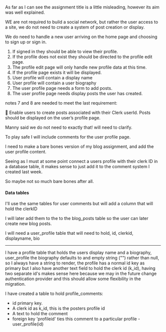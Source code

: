 As far as I can see the assignment title is a little misleading, however its aim was well explained.

WE are not required to build a social network, but rather the user access to a site, we do not need to create a system of post creation or display.

We do need to handle a new user arriving on the home page and choosing to sign up or sign in.

1. If signed in they should be able to view their profile.
2. If the profile does not exist they should be directed to the profile edit page.
3. The profile edit page will only handle new profile data at this time.
4. If the profile page exists it will be displayed.
5. User profile will contain a display name
6. User profile will contain a user biography
7. The user profile page needs a form to add posts.
8. The user profile page needs display posts the user has created.

notes 7 and 8 are needed to meet the last requirement:

🎯 Enable users to create posts associated with their Clerk userId. Posts should be displayed on the user’s profile page.

Manny said we do not need to exactly that! will need to clarify.

To play safe I will include comments for the user profile page.

I need to make a bare bones version of my blog assignment, and add the user profile content.

Seeing as I must at some point connect a users profile with their clerk ID in a database table, it makes sense to just add it to the comment system I created last week.

So maybe not so much bare bones after all.

#### Data tables

I'll use the same tables for user comments but will add a column that will hold the clerkID

I will later add them to the to the blog_posts table so the user can later create new blog posts.

I will need a user_profile table that will need to hold, id, clerkid, displayname, bio

---

I have a profile table that holds the users display name and a biography, user_profile the biography defaults to and empty string ("") rather than null, so I always have a string to render, the profile has a normal id key as primary but I also have another text field to hold the clerk id (k_id), having two separate id's makes sense here because we may in the future change authentication provider and this should allow some flexibility in the migration.

I have created a table to hold profile_comments:

- id primary key.
- A clerk id as k_id, this is the posters profile id
- A text to hold the comment
- foreign key 'profileid' ties this comment to a particular profile - user_profile(id)
